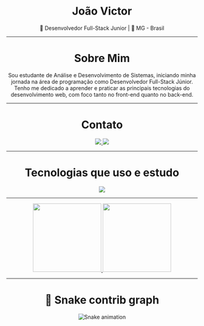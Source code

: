<h1 align="center">João Victor</h1>
<p align="center">🚀 Desenvolvedor Full-Stack Junior | 📍 MG - Brasil </p>

---

<h1 align="center">Sobre Mim</h1>
<p align="center"> Sou estudante de Análise e Desenvolvimento de Sistemas, iniciando minha jornada na área de programação como Desenvolvedor Full-Stack Júnior. Tenho me dedicado a aprender e praticar as principais tecnologias do desenvolvimento web, com foco tanto no front-end quanto no back-end.

---

<h1 align="center">Contato</h1>

<div align="center">
  <a href="https://www.linkedin.com/in/olegariojv/">
    <img src="https://img.shields.io/badge/-LinkedIn-0A66C2?style=for-the-badge&logo=linkedin&logoColor=white" />
  </a>
  <a href="mailto:olegarioo.dev@gmail.com">
    <img src="https://img.shields.io/badge/-gmail-D14836?style=for-the-badge&logo=gmail&logoColor=white" />
  </a>
</div>

---

<h1 align="center"> Tecnologias que uso e estudo </h1>

<div style="display: flex; justify-content: center;">
  <img src="https://skillicons.dev/icons?i=git,github,docker,html,css,bootstrap,mysql,php,js,ts,react,nextjs,nodejs,tailwind" />
</div>

---

<div align="center" style="display: flex; justify-content: center; gap: 20px;">
  <a href="https://beacons.ai/olegarioojv">
    <img height="180em" src="https://github-readme-stats.vercel.app/api?username=olegarioojv&show_icons=true&theme=dark&include_all_commits=true&count_private=true"/>
    <img height="180em" src="https://github-readme-stats.vercel.app/api/top-langs/?username=olegarioojv&layout=compact&langs_count=10&theme=dark"/>
  </a>
</div>

---

<div align="center">
  <h1>🐍 Snake contrib graph</h1>
  <img src="https://github.com/olegarioojv/olegarioojv/blob/output/github-contribution-grid-snake.svg" alt="Snake animation" />
</div>





